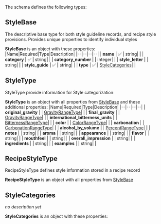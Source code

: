The schema defines the following types:

## StyleBase 

The descriptive base type for both style guideline records, and recipe style provisions. Provides unique properties to identify individual styles

**StyleBase** is an object with these properties:
|Name|Required|Type|Description|
|--|--|--|--|
| **name** | :white_check_mark: | string|  |
| **category** | :white_check_mark: | string|  |
| **category_number** |  | integer|  |
| **style_letter** |  | string|  |
| **style_guide** | :white_check_mark: | string|  |
| **type** | :white_check_mark: | [StyleCategories](#stylecategories)|  |

## StyleType 

StyleType provide information for Style categorization

**StyleType** is an object with all properties from [StyleBase](#stylebase) and these additional properties:
|Name|Required|Type|Description|
|--|--|--|--|
| **original_gravity** |  | [GravityRangeType](measureable_units.json.md#gravityrangetype)|  |
| **final_gravity** |  | [GravityRangeType](measureable_units.json.md#gravityrangetype)|  |
| **international_bitterness_units** |  | [BitternessRangeType](measureable_units.json.md#bitternessrangetype)|  |
| **color** |  | [ColorRangeType](measureable_units.json.md#colorrangetype)|  |
| **carbonation** |  | [CarbonationRangeType](measureable_units.json.md#carbonationrangetype)|  |
| **alcohol_by_volume** |  | [PercentRangeType](measureable_units.json.md#percentrangetype)|  |
| **notes** |  | string|  |
| **aroma** |  | string|  |
| **appearance** |  | string|  |
| **flavor** |  | string|  |
| **mouthfeel** |  | string|  |
| **overall_impression** |  | string|  |
| **ingredients** |  | string|  |
| **examples** |  | string|  |

## RecipeStyleType 

RecipeStyleType defines style information stored in a recipe record

**RecipeStyleType** is an object with all properties from [StyleBase](#stylebase)

## StyleCategories 

*no description yet*

**StyleCategories** is an object with these properties:

